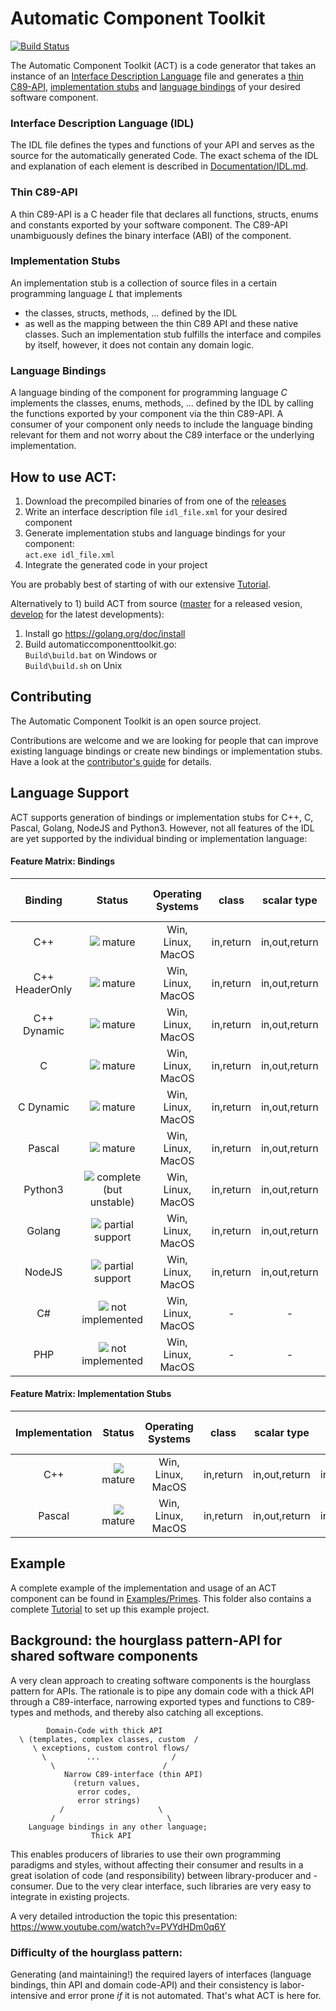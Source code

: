 # Automatic Component Toolkit
[![Build Status](https://travis-ci.org/Autodesk/AutomaticComponentToolkit.svg?branch=develop)](https://travis-ci.org/Autodesk/AutomaticComponentToolkit)

The Automatic Component Toolkit (ACT) is a code generator that takes an instance of an [Interface Description Language](#interface-description-language-idl) file and generates 
a [thin C89-API](#thin-c89-api), [implementation stubs](#implementation-stubs) and [language bindings](#language-bindings) of your desired software component.

### Interface Description Language (IDL)
The IDL file defines the types and functions of your API and serves as the source for the automatically generated Code.
The exact schema of the IDL and explanation of each element is described in [Documentation/IDL.md](Documentation/IDL.md).

### Thin C89-API
A thin C89-API is a C header file that declares all functions, structs, enums and constants exported by your software component. The C89-API unambiguously defines the binary interface (ABI) of the component.

### Implementation Stubs
An implementation stub is a collection of source files in a certain programming language *L*
that implements
- the classes, structs, methods, ... defined by the IDL
- as well as the mapping between the thin C89 API and these native classes.
Such an implementation stub fulfills the interface and compiles by itself, however, it does not contain any domain logic.

### Language Bindings
A language binding of the component for programming language *C* implements the classes, enums, methods, ... defined by the IDL by
calling the functions exported by your component via the thin C89-API.
A consumer of your component only needs to include the language binding relevant for them and not worry about the C89 interface or the underlying implementation.

## How to use ACT:
1) Download the precompiled binaries of from one of the [releases](../../releases)
2) Write an interface description file `idl_file.xml` for your desired component
3) Generate implementation stubs and language bindings for your component:
<br/>`act.exe idl_file.xml`
4) Integrate the generated code in your project

You are probably best of starting of with our extensive [Tutorial](Examples/Primes/Tutorial.md).

Alternatively to 1) build ACT from source ([master](../../tree/master) for a released vesion, [develop](../../tree/develop) for the latest developments):
1. Install go https://golang.org/doc/install
2. Build automaticcomponenttoolkit.go:
<br/>`Build\build.bat` on Windows or <br/>`Build\build.sh` on Unix

## Contributing
The Automatic Component Toolkit is an open source project.

Contributions are welcome and we are looking for people that can improve existing language bindings or create new bindings or implementation stubs. Have a look at the [contributor's guide](CONTRIBUTING.md) for details.

## Language Support
ACT supports generation of bindings or implementation stubs for C++, C, Pascal, Golang, NodeJS and Python3. However, not all features of the IDL are yet supported by the individual binding or implementation language:
  
#### Feature Matrix: Bindings
| Binding         |         Status                                             | Operating Systems |   class   |  scalar type  |     struct    |  enumeration  |     string    | basicarray | structarray | Callbacks | Error Message Propagation |
|:---------------:|:----------------------------------------------------------:|:-----------------:|:---------:|:-------------:|:-------------:|:-------------:|:-------------:|:----------:|:-----------:|:---------:|:---------:|
| C++             | ![](Documentation/images/Tick.png) mature                  | Win, Linux, MacOS | in,return | in,out,return | in,out,return | in,out,return | in,out,return |   in,out   |    in,out   |    in     |         +        |
| C++ HeaderOnly  | ![](Documentation/images/Tick.png) mature                  | Win, Linux, MacOS | in,return | in,out,return | in,out,return | in,out,return | in,out,return |   in,out   |    in,out   |    in     |         +        |
| C++ Dynamic     | ![](Documentation/images/Tick.png) mature                  | Win, Linux, MacOS | in,return | in,out,return | in,out,return | in,out,return | in,out,return |   in,out   |    in,out   |    in     |         +        |
| C               | ![](Documentation/images/Tick.png) mature                  | Win, Linux, MacOS | in,return | in,out,return | in,out,return | in,out,return | in,out,return |   in,out   |    in,out   |    in     |         +        |
| C Dynamic       | ![](Documentation/images/Tick.png) mature                  | Win, Linux, MacOS | in,return | in,out,return | in,out,return | in,out,return | in,out,return |   in,out   |    in,out   |    in     |         +        |
| Pascal          | ![](Documentation/images/Tick.png) mature                  | Win, Linux, MacOS | in,return | in,out,return | in,out,return | in,out,return | in,out,return |   in,out   |    in,out   |    in     |         +        |
| Python3         | ![](Documentation/images/Tick.png) complete (but unstable) | Win, Linux, MacOS | in,return | in,out,return | in,out,return | in,out,return | in,out,return |   in,out   |    in,out   |    in     |         +        |
| Golang          | ![](Documentation/images/O.png) partial support            | Win, Linux, MacOS | in,return | in,out,return |       ?       |       ?       |      ?        |       ?    |      ?      |     -     |         -        |
| NodeJS          | ![](Documentation/images/O.png) partial support            | Win, Linux, MacOS | in,return | in,out,return | in,out,return | in,out,return | in,out,return |      -     |      -      |     -     |         +        |
| C#              | ![](Documentation/images/X.png) not implemented            | Win, Linux, MacOS | -         | -             |       -       |       -       |      -        |      -     |      -      |     -     |         -        |
| PHP             | ![](Documentation/images/X.png) not implemented            | Win, Linux, MacOS | -         | -             |       -       |       -       |      -        |       -    |      -      |     -     |         -        |

#### Feature Matrix: Implementation Stubs
| Implementation |         Status                                        | Operating Systems |   class   |  scalar type  |     struct    |  enumeration  |     string    | basicarray | structarray | Callbacks | Journaling | Error Message Propagation |
|:--------------:|:-----------------------------------------------------:|:-----------------:|:---------:|:-------------:|:-------------:|:-------------:|:-------------:|:----------:|:-----------:|:---------:|:----------:|:---------:|
| C++            | ![](Documentation/images/Tick.png) mature             | Win, Linux, MacOS | in,return | in,out,return | in,out,return | in,out,return | in,out,return |   in,out   |    in,out   | in        | +          | +         |
| Pascal         | ![](Documentation/images/Tick.png) mature             | Win, Linux, MacOS | in,return | in,out,return | in,out,return | in,out,return | in,out,return |   in,out   |    in,out   | in        | -          | +         |


## Example
A complete example of the implementation and usage of an ACT component can be found in [Examples/Primes](Examples/Primes).
This folder also contains a complete [Tutorial](Examples/Primes/Tutorial.md) to set up this example project.

## Background: the hourglass pattern-API for shared software components
A very clean approach to creating software components is the hourglass pattern for APIs.
The rationale is to pipe any domain code with a thick API through a C89-interface, narrowing exported types
and functions to C89-types and methods, and thereby also catching all exceptions.

            Domain-Code with thick API
      \ (templates, complex classes, custom  /
         \ exceptions, custom control flows/
           \         ...                /
             \                        /
                Narrow C89-interface (thin API)
                  (return values,
                   error codes, 
                   error strings)
               /                     \
             /                         \
        Language bindings in any other language;
                      Thick API

This enables producers of libraries to use their own programming paradigms and styles, without affecting their consumer and results in a great isolation of code (and responsibility) between library-producer and -consumer.
Due to the very clear interface, such libraries are very easy to integrate in existing projects.

A very detailed introduction the topic this presentation: https://www.youtube.com/watch?v=PVYdHDm0q6Y

### Difficulty of the hourglass pattern:
Generating (and maintaining!) the required layers of interfaces (language bindings, thin API and domain code-API) and their consistency is labor-intensive and error prone _if_ it is not automated. That's what ACT is here for.
